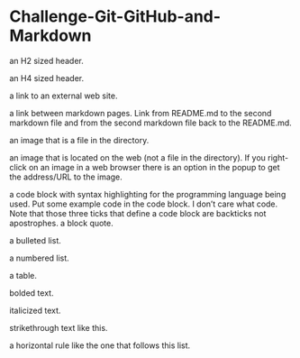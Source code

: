# Challenge-Git-GitHub-and-Markdown
an H2 sized header.

an H4 sized header.

a link to an external web site.

a link between markdown pages. Link from README.md to the second markdown file and from the second markdown file back to the README.md.

an image that is a file in the directory.

an image that is located on the web (not a file in the directory). If you right-click on an image in a web browser there is an option in the popup to get the address/URL to the image.

a code block with syntax highlighting for the programming language being used. Put some example code in the code block. I don’t care what code. Note that those three ticks that define a code block are backticks not apostrophes.
a block quote.

a bulleted list.

a numbered list.

a table.

bolded text.

italicized text.

strikethrough text like this.

a horizontal rule like the one that follows this list.
